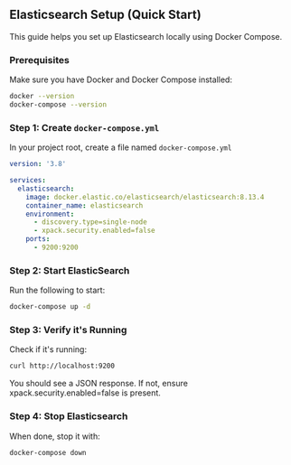 ## Elasticsearch Setup (Quick Start)

This guide helps you set up Elasticsearch locally using Docker Compose.

### Prerequisites
Make sure you have Docker and Docker Compose installed:

```bash
docker --version
docker-compose --version
```

### Step 1: Create `docker-compose.yml`
In your project root, create a file named `docker-compose.yml`

```yml
version: '3.8'

services:
  elasticsearch:
    image: docker.elastic.co/elasticsearch/elasticsearch:8.13.4
    container_name: elasticsearch
    environment:
      - discovery.type=single-node
      - xpack.security.enabled=false
    ports:
      - 9200:9200
```

### Step 2: Start ElasticSearch
Run the following to start:

```bash
docker-compose up -d
```

### Step 3: Verify it's Running
Check if it's running:

```bash
curl http://localhost:9200
```

You should see a JSON response. If not, ensure xpack.security.enabled=false is present.

### Step 4: Stop Elasticsearch
When done, stop it with:

```bash
docker-compose down
```

